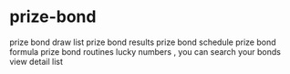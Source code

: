 # prize-bond
prize bond draw list prize bond results prize bond schedule prize bond formula prize bond routines lucky numbers , you can search your bonds view detail list
